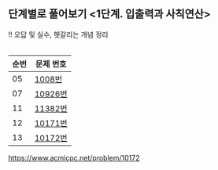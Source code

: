 <h2>단계별로 풀어보기 <1단계. 입출력과 사칙연산> </h2>

‼️ 오답 및 실수, 헷갈리는 개념 정리 <br><br>


|순번|문제 번호|
|------|---|
|05|<a href='https://www.acmicpc.net/problem/1008' target='_blank'>1008번</a>|
|07|<a href="https://www.acmicpc.net/problem/10926">10926번</a>|
|11|<a href="https://www.acmicpc.net/problem/11382">11382번</a>|
|12|<a href="https://www.acmicpc.net/problem/10171">10171번</a>|
|13|<a href='https://www.acmicpc.net/problem/10172'>10172번</a>|

https://www.acmicpc.net/problem/10172
